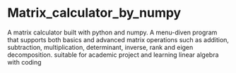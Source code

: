 # Matrix_calculator_by_numpy
A matrix calculator  built with python and numpy.
A menu-diven program that supports both basics and advanced matrix operations such as addition, subtraction, multiplication, determinant, inverse, rank and eigen decomposition.
suitable for academic project and learning linear algebra with coding


